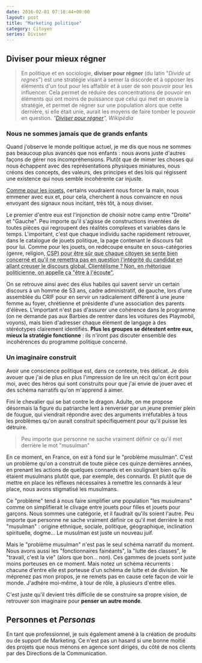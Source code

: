 ```yaml
---
date: 2016-02-01 07:10:44+00:00
layout: post
title: "Marketing politique"
category: Citoyen
series: Diviser
---
```


## Diviser pour mieux régner

> En politique et en sociologie, **diviser pour régner** (du latin "<em lang="latin">Divide ut regnes</em>") est une stratégie visant à semer la discorde et à opposer les éléments d'un tout pour les affaiblir et à user de son pouvoir pour les influencer. Cela permet de réduire des concentrations de pouvoir en éléments qui ont moins de puissance que celui qui met en œuvre la stratégie, et permet de régner sur une population alors que cette dernière, si elle était unie, aurait les moyens de faire tomber le pouvoir en question.
> <cite>"[Diviser pour régner](https://fr.wikipedia.org/wiki/Diviser_pour_r%C3%A9gner)", Wikipédia</cite>

<!-- more -->

### Nous ne sommes jamais que de grands enfants

Quand j'observe le monde politique actuel, je me dis que nous ne sommes pas beaucoup plus avancés que nos enfants : nous avons juste d'autres façons de gérer nos incompréhensions. Plutôt que de mimer les choses qui nous échappent avec des représentations physiques miniatures, nous créons des concepts, des valeurs, des principes et des lois qui régissent une existence qui nous semble incohérente car injuste.

[Comme pour les jouets](/2016/02/division-sur-catalogue/ "Division sur catalogue"), certains voudraient nous forcer la main, nous emmener avec eux et, pour cela, cherchent à nous convaincre en nous envoyant des signaux nous incitant, très tôt, à nous diviser. 

Le premier d'entre eux est l'injonction de choisir notre camp entre "Droite" et "Gauche". Peu importe qu'il s'agisse de constructions inventées de toutes pièces qui regroupent des réalités complexes et variables dans le temps. L'important, c'est que chaque individu sache rapidement retrouver, dans le catalogue de jouets politique, la page contenant le discours fait pour lui. Comme pour les jouets, on redécoupe ensuite en sous-catégories (genre, religion, <abbr title="Catégorie Socioprofessionnelle">CSP</abrr>) pour être sûr que chaque citoyen se sente bien concerné et qu'il ne remettra pas en question l'intégrité du candidat en allant creuser le discours global. Clientélisme ? Non, en rhétorique politicienne, on appelle ça "être à l'écoute".

On se retrouve ainsi avec des élus habiles qui savent servir un certain discours à un homme de 53 ans, cadre administratif, de gauche, lors d'une assemblée du CRIF pour en servir un radicalement différent à une jeune femme au foyer, chrétienne et présidente d'une association des parents d'élèves. L'important n'est pas d'assurer une cohérence dans le programme (on ne demande pas aux Barbies de rentrer dans les voitures des Playmobil, voyons), mais bien d'adresser chaque élément de langage à des stéréotypes clairement identifiés. **Plus les groupes se détestent entre eux, mieux la stratégie fonctionne** : ils n'iront pas discuter ensemble des incohérences du programme politique concerné.

### Un imaginaire construit

Avoir une conscience politique est, dans ce contexte, très délicat. Je dois avouer que j'ai de plus en plus l'impression de lire un récit qu'on écrit pour moi, avec des héros qui sont construits pour que j'ai envie de jouer avec et des schéma narratifs qu'on m'apprend à aimer. 

Fini le chevalier qui se bat contre le dragon. Adulte, on me propose désormais la figure du patriarche lent à renverser par un jeune premier plein de fougue, qui viendrait répondre avec des arguments irréfutables à tous les problèmes qu'on aurait construit spécifiquement pour qu'il puisse les détruire.

> Peu importe que personne ne sache vraiment définir ce qu'il met derrière le mot "musulman"

En ce moment, en France, on est à fond sur le "problème musulman". C'est un problème qu'on a construit de toute pièce ces quinze dernières années, en prenant les actions de quelques connards et en soulignant bien qu'ils étaient musulmans plutôt que, par exemple, des connards. Et plutôt que de mettre en place les réflexes nécessaires à remettre les connards à leur place, nous avons stigmatisé les musulmans.



Ce "problème" tend à nous faire simplifier une population "les musulmans" comme on simplifierait le clivage entre jouets pour filles et jouets pour garçons. Nous sommes une catégorie, et il faudrait qu'ils soient l'autre. Peu importe que personne ne sache vraiment définir ce qu'il met derrière le mot "musulman" : origine ethnique, sociale, politique, géographique, inclination spirituelle, dogme… Le musulman est juste un nouveau juif.

Mais le "problème musulman" n'est pas le seul schéma narratif du moment. Nous avons aussi les "fonctionnaires fainéants", la "lutte des classes", le "travail, c'est la vie" (alors que bon… non). Ces gammes de jouets sont juste moins porteuses en ce moment. Mais notez un schéma récurrents : chacune d'entre elle est porteuse d'un schéma de lutte et de division. Ne méprenez pas mon propos, je ne remets pas en cause cete façon de voir le monde. J'adhére moi-même, à tour de rôle, à plusieurs d'entre elles.

C'est juste qu'il devient très difficile de se construire sa propre vision, de retrouver son imaginaire pour **penser un autre monde**.

## Personnes et _Personas_

En tant que professionnel, je suis également amené à la création de produits ou de support de Marketing. Ce n'est pas un hasard si une bonne moitié des projets que nous menons en agence sont dirigés, du côté de nos clients par des Directions de la Communication.
